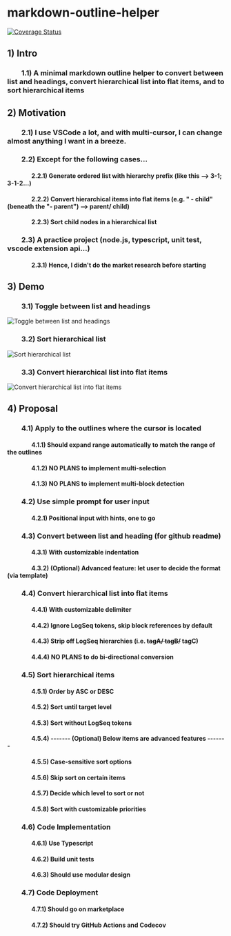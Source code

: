 # markdown-outline-helper

[![Coverage Status](https://coveralls.io/repos/github/johntao/markdown-outline-helper/badge.svg?branch=feat-addCoveralls)](https://coveralls.io/github/johntao/markdown-outline-helper?branch=feat-addCoveralls)

## 1) Intro
### &emsp;&emsp;1.1) A minimal markdown outline helper to convert between list and headings, convert hierarchical list into flat items, and to sort hierarchical items
## 2) Motivation
### &emsp;&emsp;2.1) I use VSCode a lot, and with multi-cursor, I can change almost anything I want in a breeze.
### &emsp;&emsp;2.2) Except for the following cases...
#### &emsp;&emsp;&emsp;&emsp;2.2.1) Generate ordered list with hierarchy prefix (like this --> 3-1; 3-1-2...)
#### &emsp;&emsp;&emsp;&emsp;2.2.2) Convert hierarchical items into flat items (e.g. "  - child" (beneath the "- parent") --> parent/ child)
#### &emsp;&emsp;&emsp;&emsp;2.2.3) Sort child nodes in a hierarchical list
### &emsp;&emsp;2.3) A practice project (node.js, typescript, unit test, vscode extension api...)
#### &emsp;&emsp;&emsp;&emsp;2.3.1) Hence, I didn't do the market research before starting
## 3) Demo
### &emsp;&emsp;3.1) Toggle between list and headings
![Toggle between list and headings](https://i.imgur.com/YKQVcVI.gif)
### &emsp;&emsp;3.2) Sort hierarchical list  
![Sort hierarchical list](https://i.imgur.com/AmHuDF4.gif)
### &emsp;&emsp;3.3) Convert hierarchical list into flat items
![Convert hierarchical list into flat items](https://i.imgur.com/I1vyAya.gif)
## 4) Proposal
### &emsp;&emsp;4.1) Apply to the outlines where the cursor is located
#### &emsp;&emsp;&emsp;&emsp;4.1.1) Should expand range automatically to match the range of the outlines
#### &emsp;&emsp;&emsp;&emsp;4.1.2) **NO PLANS** to implement multi-selection
#### &emsp;&emsp;&emsp;&emsp;4.1.3) **NO PLANS** to implement multi-block detection
### &emsp;&emsp;4.2) Use simple prompt for user input
#### &emsp;&emsp;&emsp;&emsp;4.2.1) Positional input with hints, one to go
### &emsp;&emsp;4.3) Convert between list and heading (for github readme)
#### &emsp;&emsp;&emsp;&emsp;4.3.1) With customizable indentation
#### &emsp;&emsp;&emsp;&emsp;4.3.2) (Optional) Advanced feature: let user to decide the format (via template)
### &emsp;&emsp;4.4) Convert hierarchical list into flat items
#### &emsp;&emsp;&emsp;&emsp;4.4.1) With customizable delimiter
#### &emsp;&emsp;&emsp;&emsp;4.4.2) Ignore LogSeq tokens, skip block references by default
#### &emsp;&emsp;&emsp;&emsp;4.4.3) Strip off LogSeq hierarchies (i.e. ~~tagA/ tagB/~~ tagC)
#### &emsp;&emsp;&emsp;&emsp;4.4.4) **NO PLANS** to do bi-directional conversion
### &emsp;&emsp;4.5) Sort hierarchical items
#### &emsp;&emsp;&emsp;&emsp;4.5.1) Order by ASC or DESC
#### &emsp;&emsp;&emsp;&emsp;4.5.2) Sort until target level
#### &emsp;&emsp;&emsp;&emsp;4.5.3) Sort without LogSeq tokens
#### &emsp;&emsp;&emsp;&emsp;4.5.4) ------- (Optional) Below items are advanced features -------
#### &emsp;&emsp;&emsp;&emsp;4.5.5) Case-sensitive sort options
#### &emsp;&emsp;&emsp;&emsp;4.5.6) Skip sort on certain items
#### &emsp;&emsp;&emsp;&emsp;4.5.7) Decide which level to sort or not
#### &emsp;&emsp;&emsp;&emsp;4.5.8) Sort with customizable priorities
### &emsp;&emsp;4.6) Code Implementation
#### &emsp;&emsp;&emsp;&emsp;4.6.1) Use Typescript
#### &emsp;&emsp;&emsp;&emsp;4.6.2) Build unit tests
#### &emsp;&emsp;&emsp;&emsp;4.6.3) Should use modular design
### &emsp;&emsp;4.7) Code Deployment
#### &emsp;&emsp;&emsp;&emsp;4.7.1) Should go on marketplace
#### &emsp;&emsp;&emsp;&emsp;4.7.2) Should try GitHub Actions and Codecov
